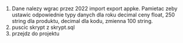 1. Dane nalezy wgrac przez 2022 import export appke. Pamietac zeby ustawic odpowiednie typy danych dla roku decimal ceny float, 250 string dla produktu, decimal dla kodu, zmienna 100 string.
2. puscic skrypt z skrypt.sql
3. przejdz do projektu 